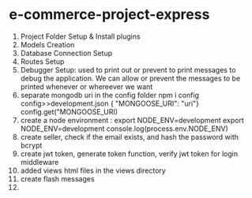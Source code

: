 # e-commerce-project-express

1. Project Folder Setup & Install plugins
2. Models Creation
3. Database Connection Setup
4. Routes Setup
5. Debugger Setup: used to print out or prevent to print messages to debug the application. We can allow or prevent the messages to be printed whenever or whereever we want
6. separate mongodb uri in the config folder
    npm i config
    config>>development.json
    { "MONGOOSE_URI": "uri"}
    config.get("MONGOOSE_URI)
7. create a node environment : 
    export NODE_ENV=development
    export NODE_ENV=development
    console.log(process.env.NODE_ENV)
8. create seller, check if the email exists, and hash the password with bcrypt
9. create jwt token, generate token function, verify jwt token for login middleware
10. added views html files in the views directory
11. create flash messages
12. 


